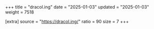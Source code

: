 +++
title = "dracol.ing"
date = "2025-01-03"
updated = "2025-01-03"
weight = 7518

[extra]
source = "https://dracol.ing/"
ratio = 90
size = 7
+++
